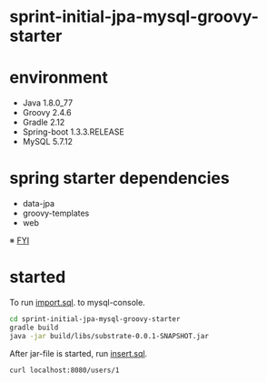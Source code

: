 # sprint-initial-jpa-mysql-groovy-starter

# environment
* Java 1.8.0_77
* Groovy 2.4.6
* Gradle 2.12
* Spring-boot 1.3.3.RELEASE
* MySQL 5.7.12

# spring starter dependencies
* data-jpa
* groovy-templates
* web

※ [FYI](https://github.com/ogasawaraShinnosuke/spring-boot-initial-jpa-mysql-groovy-starter/blob/master/build.gradle)

# started
To run [import.sql](https://github.com/ogasawaraShinnosuke/spring-boot-initial-jpa-mysql-groovy-starter/blob/master/src/main/resources/static/import.sql). to mysql-console.

``` sh
cd sprint-initial-jpa-mysql-groovy-starter
gradle build
java -jar build/libs/substrate-0.0.1-SNAPSHOT.jar
```

After jar-file is started, run [insert.sql](https://github.com/ogasawaraShinnosuke/spring-boot-initial-jpa-mysql-groovy-starter/blob/master/src/main/resources/static/insert.sql).

`curl localhost:8080/users/1`
